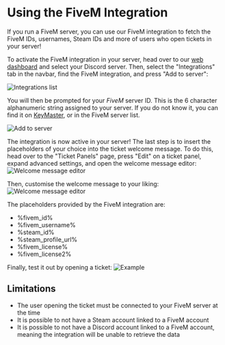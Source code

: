# Using the FiveM Integration
If you run a FiveM server, you can use our FiveM integration to fetch the FiveM IDs, usernames, Steam IDs and more of users who open tickets in your server!

To activate the FiveM integration in your server, head over to our [web dashboard](https://dashboard.csrperlc.com) and select your Discord server. Then, select the "Integrations" tab in the navbar, find the FiveM integration, and press "Add to server":

![Integrations list](/img/integrations/fivem/integrations_page.webp)

You will then be prompted for your *FiveM* server ID. This is the 6 character alphanumeric string assigned to your server. If you do not know it, you can find it on [KeyMaster](https://keymaster.fivem.net/), or in the FiveM server list.

![Add to server](/img/integrations/fivem/add_to_server.webp)

The integration is now active in your server! The last step is to insert the placeholders of your choice into the ticket welcome message. To do this, head over to the "Ticket Panels" page, press "Edit" on a ticket panel, expand advanced settings, and open the welcome message editor:
![Welcome message editor](/img/integrations/edit_welcome_message.webp)

Then, customise the welcome message to your liking:
![Welcome message editor](/img/integrations/fivem/placeholders.webp)

The placeholders provided by the FiveM integration are:
- %fivem_id%
- %fivem_username%
- %steam_id%
- %steam_profile_url%
- %fivem_license%
- %fivem_license2%

Finally, test it out by opening a ticket:
![Example](/img/integrations/fivem/welcome_message.webp)

## Limitations
- The user opening the ticket must be connected to your FiveM server at the time
- It is possible to not have a Steam account linked to a FiveM account
- It is possible to not have a Discord account linked to a FiveM account, meaning the integration will be unable to retrieve the data
